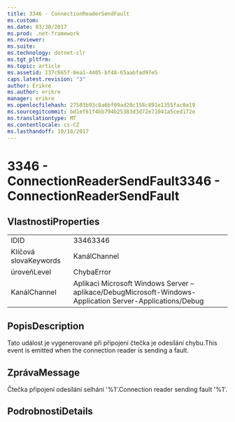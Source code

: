 ```yaml
---
title: 3346 - ConnectionReaderSendFault
ms.custom: 
ms.date: 03/30/2017
ms.prod: .net-framework
ms.reviewer: 
ms.suite: 
ms.technology: dotnet-clr
ms.tgt_pltfrm: 
ms.topic: article
ms.assetid: 137c665f-0ea1-4405-bf48-65aabfad97e5
caps.latest.revision: "3"
author: Erikre
ms.author: erikre
manager: erikre
ms.openlocfilehash: 27503b93c8a6bf09ad20c158c891e1355fac0a19
ms.sourcegitcommit: bd1ef61f4bb794b25383d3d72e71041a5ced172e
ms.translationtype: MT
ms.contentlocale: cs-CZ
ms.lasthandoff: 10/18/2017
---
```

# <a name="3346---connectionreadersendfault"></a><span data-ttu-id="462ef-102">3346 - ConnectionReaderSendFault</span><span class="sxs-lookup"><span data-stu-id="462ef-102">3346 - ConnectionReaderSendFault</span></span>
## <a name="properties"></a><span data-ttu-id="462ef-103">Vlastnosti</span><span class="sxs-lookup"><span data-stu-id="462ef-103">Properties</span></span>  
  
|||  
|-|-|  
|<span data-ttu-id="462ef-104">ID</span><span class="sxs-lookup"><span data-stu-id="462ef-104">ID</span></span>|<span data-ttu-id="462ef-105">3346</span><span class="sxs-lookup"><span data-stu-id="462ef-105">3346</span></span>|  
|<span data-ttu-id="462ef-106">Klíčová slova</span><span class="sxs-lookup"><span data-stu-id="462ef-106">Keywords</span></span>|<span data-ttu-id="462ef-107">Kanál</span><span class="sxs-lookup"><span data-stu-id="462ef-107">Channel</span></span>|  
|<span data-ttu-id="462ef-108">úroveň</span><span class="sxs-lookup"><span data-stu-id="462ef-108">Level</span></span>|<span data-ttu-id="462ef-109">Chyba</span><span class="sxs-lookup"><span data-stu-id="462ef-109">Error</span></span>|  
|<span data-ttu-id="462ef-110">Kanál</span><span class="sxs-lookup"><span data-stu-id="462ef-110">Channel</span></span>|<span data-ttu-id="462ef-111">Aplikaci Microsoft Windows Server – aplikace/Debug</span><span class="sxs-lookup"><span data-stu-id="462ef-111">Microsoft-Windows-Application Server-Applications/Debug</span></span>|  
  
## <a name="description"></a><span data-ttu-id="462ef-112">Popis</span><span class="sxs-lookup"><span data-stu-id="462ef-112">Description</span></span>  
 <span data-ttu-id="462ef-113">Tato událost je vygenerované při připojení čtečka je odesílání chybu.</span><span class="sxs-lookup"><span data-stu-id="462ef-113">This event is emitted when the connection reader is sending a fault.</span></span>  
  
## <a name="message"></a><span data-ttu-id="462ef-114">Zpráva</span><span class="sxs-lookup"><span data-stu-id="462ef-114">Message</span></span>  
 <span data-ttu-id="462ef-115">Čtečka připojení odesílání selhání '%1'.</span><span class="sxs-lookup"><span data-stu-id="462ef-115">Connection reader sending fault '%1'.</span></span>  
  
## <a name="details"></a><span data-ttu-id="462ef-116">Podrobnosti</span><span class="sxs-lookup"><span data-stu-id="462ef-116">Details</span></span>
